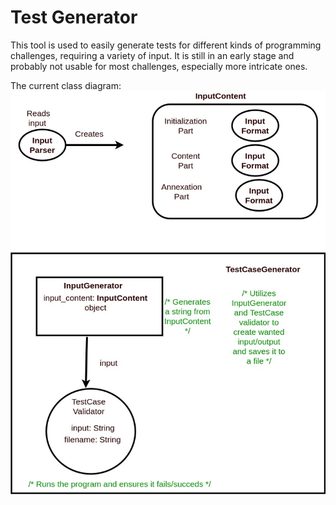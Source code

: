 # Test Generator
This tool is used to easily generate tests for different kinds of programming challenges, requiring a variety of input.
It is still in an early stage and probably not usable for most challenges, especially more intricate ones.


The current class diagram:
<img src="class_diagram.jpg">